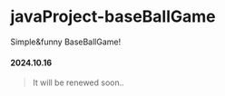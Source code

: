 # javaProject-baseBallGame
Simple&amp;funny BaseBallGame!

#### 2024.10.16
> It will be renewed soon..
